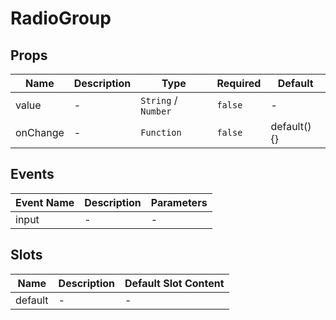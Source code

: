 # RadioGroup

## Props

<!-- @vuese:RadioGroup:props:start -->
|Name|Description|Type|Required|Default|
|---|---|---|---|---|
|value|-|`String` /  `Number`|`false`|-|
|onChange|-|`Function`|`false`|default() {}|

<!-- @vuese:RadioGroup:props:end -->


## Events

<!-- @vuese:RadioGroup:events:start -->
|Event Name|Description|Parameters|
|---|---|---|
|input|-|-|

<!-- @vuese:RadioGroup:events:end -->


## Slots

<!-- @vuese:RadioGroup:slots:start -->
|Name|Description|Default Slot Content|
|---|---|---|
|default|-|-|

<!-- @vuese:RadioGroup:slots:end -->


